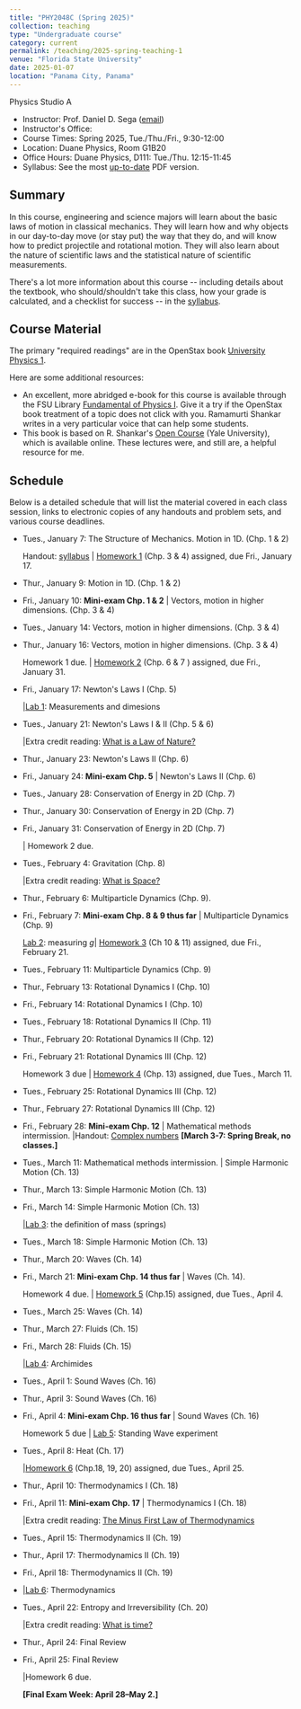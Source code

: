 ```yaml
---
title: "PHY2048C (Spring 2025)"
collection: teaching
type: "Undergraduate course"
category: current
permalink: /teaching/2025-spring-teaching-1
venue: "Florida State University"
date: 2025-01-07
location: "Panama City, Panama"
---
```

Physics Studio A

* Instructor:	Prof. Daniel D. Sega ([email](mailto:dsega@fsu.edu))
* Instructor's Office:  	
* Course Times: Spring 2025, Tue./Thu./Fri., 9:30-12:00
* Location:	Duane Physics, Room G1B20
* Office Hours:	Duane Physics, D111: Tue./Thu. 12:15-11:45
* Syllabus:	See the most [up-to-date](astrosega.github.io/files/2048C.pdf) PDF version.

Summary
-----------
In this course, engineering and science majors will learn about the basic laws of motion in classical mechanics. They will learn how and why objects in our day-to-day move (or stay put) the way that they do, and will know how to predict projectile and rotational motion. They will also learn about the nature of scientific laws and the statistical nature of scientific measurements.

There's a lot more information about this course -- including details about the textbook, who should/shouldn't take this class, how your grade is calculated, and a checklist for success -- in the [syllabus](astrosega.github.io/files/2048C.pdf).

Course Material
--------------
The primary "required readings" are in the OpenStax book [University Physics 1](https://openstax.org/details/books/university-physics-volume-1). 

Here are some additional resources:

* An excellent, more abridged e-book for this course is available through the FSU Library [Fundamental of Physics I](https://fsu-flvc.primo.exlibrisgroup.com/discovery/openurl?institution=01FALSC_FSU&vid=01FALSC_FSU:Home&isbn=9780300243772&genre=book&eisbn=9780300249583&title=Fundamentals%20of%20Physics%20I&sid=jstor:jstor). Give it a try if the OpenStax book treatment of a topic does not click with you. Ramamurti Shankar writes in a very particular voice that can help some students.
* This book is based on R. Shankar's [Open Course](https://oyc.yale.edu/physics/phys-200) (Yale University), which is available online. These lectures were, and still are, a helpful resource for me.

Schedule
-------------

Below is a detailed schedule that will list the material covered in each class session, links to electronic copies of any handouts and problem sets, and various course deadlines.

* Tues., January 7: The Structure of Mechanics. Motion in 1D. (Chp. 1 & 2)

  Handout: [syllabus](astrosega.github.io/files/2048C.pdf) | [Homework 1](astrosega.github.io/files/2048Chw1.pdf) (Chp. 3 & 4) assigned, due Fri., January 17.
* Thur., January 9: Motion in 1D. (Chp. 1 & 2)
* Fri., January 10: **Mini-exam Chp. 1 & 2** \| Vectors, motion in higher dimensions. (Chp. 3 & 4)
* Tues., January 14: Vectors, motion in higher dimensions. (Chp. 3 & 4)
* Thur., January 16: Vectors, motion in higher dimensions. (Chp. 3 & 4)

  Homework 1 due. | [Homework 2](astrosega.github.io/files/2048Chw2.pdf) (Chp. 6 & 7 ) assigned, due Fri., January 31.
* Fri., January 17: Newton's Laws I (Chp. 5)

  |[Lab 1](astrosega.github.io/files/2048Clab1.pdf): Measurements and dimesions
* Tues., January 21: Newton's Laws I & II (Chp. 5 & 6)
  
  |Extra credit reading: [What is a Law of Nature?](https://1000wordphilosophy.com/2014/02/17/laws-of-nature/)
* Thur., January 23: Newton's Laws II (Chp. 6)
* Fri., January 24: **Mini-exam Chp. 5** \| Newton's Laws II (Chp. 6)
* Tues., January 28: Conservation of Energy in 2D (Chp. 7)
* Thur., January 30: Conservation of Energy in 2D (Chp. 7)
* Fri., January 31: Conservation of Energy in 2D (Chp. 7)

  | Homework 2 due.
* Tues., February 4: Gravitation (Chp. 8)

  |Extra credit reading: [What is Space?](https://1000wordphilosophy.com/2022/08/03/what-is-space/)
* Thur., February 6: Multiparticle Dynamics (Chp. 9).
* Fri., February 7: **Mini-exam Chp. 8 & 9 thus far** \| Multiparticle Dynamics (Chp. 9)

  [Lab 2](astrosega.github.io/files/2048Clab2.pdf): measuring *g*| [Homework 3](astrosega.github.io/files/2048Chw3.pdf) (Ch 10 & 11) assigned, due Fri., February 21.
* Tues., February 11: Multiparticle Dynamics (Chp. 9)
* Thur., February 13: Rotational Dynamics I (Chp. 10)
* Fri., February 14: Rotational Dynamics I (Chp. 10)
* Tues., February 18: Rotational Dynamics II (Chp. 11)
* Thur., February 20: Rotational Dynamics II (Chp. 12)
* Fri., February 21: Rotational Dynamics III (Chp. 12)

  Homework 3 due | [Homework 4](astrosega.github.io/files/2048Chw4.pdf) (Chp. 13) assigned, due Tues., March 11.
* Tues., February 25: Rotational Dynamics III (Chp. 12)
* Thur., February 27: Rotational Dynamics III (Chp. 12)
* Fri., February 28: **Mini-exam Chp. 12** \| Mathematical methods intermission.
  |Handout: [Complex numbers](astrosega.github.io/files/complex_numbers.pdf.pdf)
**[March 3-7: Spring Break, no classes.]**
  
* Tues., March 11: Mathematical methods intermission. \| Simple Harmonic Motion (Ch. 13) 
* Thur., March 13: Simple Harmonic Motion (Ch. 13)
* Fri., March 14: Simple Harmonic Motion (Ch. 13)

  |[Lab 3](astrosega.github.io/files/2048Clab3.pdf): the definition of mass (springs)
* Tues., March 18: Simple Harmonic Motion (Ch. 13)
* Thur., March 20: Waves (Ch. 14)
* Fri.,  March 21: **Mini-exam Chp. 14 thus far** \| Waves (Ch. 14).

  Homework 4 due. | [Homework 5](astrosega.github.io/files/2048Chw4.pdf) (Chp.15) assigned, due Tues., April 4.
* Tues., March 25: Waves (Ch. 14)
* Thur., March 27: Fluids (Ch. 15)
* Fri., March 28: Fluids (Ch. 15)
  
   |[Lab 4](astrosega.github.io/files/2048Clab4.pdf): Archimides
* Tues., April 1: Sound Waves (Ch. 16)
* Thur., April 3: Sound Waves (Ch. 16)
* Fri., April 4: **Mini-exam Chp. 16 thus far** \|  Sound Waves (Ch. 16)

  Homework 5 due | [Lab 5](astrosega.github.io/files/2048Clab5.pdf): Standing Wave experiment
* Tues., April 8: Heat (Ch. 17)
  
  |[Homework 6](astrosega.github.io/files/2048Chw4.pdf) (Chp.18, 19, 20) assigned, due Tues., April 25.
* Thur., April 10: Thermodynamics I (Ch. 18)
* Fri., April 11: **Mini-exam Chp. 17** \| Thermodynamics I (Ch. 18)
  
  |Extra credit reading: [The Minus First Law of Thermodynamics](astrosega.github.io/files/minusfirst.pdf)
* Tues., April 15: Thermodynamics II (Ch. 19)
* Thur., April 17: Thermodynamics II (Ch. 19)
* Fri., April 18: Thermodynamics II (Ch. 19)

* |[Lab 6](astrosega.github.io/files/2048Clab6.pdf): Thermodynamics
* Tues., April 22: Entropy and Irreversibility (Ch. 20)

  |Extra credit reading: [What is time?](https://1000wordphilosophy.com/2023/07/17/times-arrow/)
* Thur., April 24: Final Review
* Fri., April 25: Final Review

  |Homework 6 due.

  **[Final Exam Week: April 28–May 2.]**
